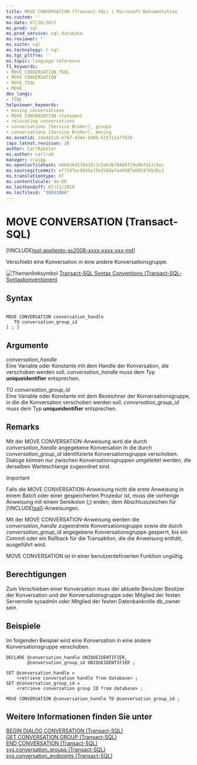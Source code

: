 ```yaml
---
title: MOVE CONVERSATION (Transact-SQL) | Microsoft-Dokumentation
ms.custom: ''
ms.date: 07/26/2017
ms.prod: sql
ms.prod_service: sql-database
ms.reviewer: ''
ms.suite: sql
ms.technology: t-sql
ms.tgt_pltfrm: ''
ms.topic: language-reference
f1_keywords:
- MOVE_CONVERSATION_TSQL
- MOVE CONVERSATION
- MOVE_TSQL
- MOVE
dev_langs:
- TSQL
helpviewer_keywords:
- moving conversations
- MOVE CONVERSATION statement
- relocating conversations
- conversations [Service Broker], groups
- conversations [Service Broker], moving
ms.assetid: 1da4d2c9-e767-434e-b49b-615711a7f626
caps.latest.revision: 28
author: CarlRabeler
ms.author: carlrab
manager: craigg
ms.openlocfilehash: e6b636d170432c1c5eb3b784b0f29e06f412c5ec
ms.sourcegitcommit: e77197ec6935e15e2260a7a44587e8054745d5c2
ms.translationtype: HT
ms.contentlocale: de-DE
ms.lasthandoff: 07/11/2018
ms.locfileid: "38031068"
---
```

# <a name="move-conversation-transact-sql"></a>MOVE CONVERSATION (Transact-SQL)
[!INCLUDE[tsql-appliesto-ss2008-xxxx-xxxx-xxx-md](../../includes/tsql-appliesto-ss2008-xxxx-xxxx-xxx-md.md)]

  Verschiebt eine Konversation in eine andere Konversationsgruppe.  
  
 ![Themenlinksymbol](../../database-engine/configure-windows/media/topic-link.gif "Topic link icon") [Transact-SQL Syntax Conventions (Transact-SQL-Syntaxkonventionen)](../../t-sql/language-elements/transact-sql-syntax-conventions-transact-sql.md)  
  
## <a name="syntax"></a>Syntax  
  
```  
  
MOVE CONVERSATION conversation_handle  
   TO conversation_group_id  
[ ; ]  
```  
  
## <a name="arguments"></a>Argumente  
 *conversation_handle*  
 Eine Variable oder Konstante mit dem Handle der Konversation, die verschoben werden soll. *conversation_handle* muss dem Typ **uniqueidentifier** entsprechen.  
  
 TO *conversation_group_id*  
 Eine Variable oder Konstante mit dem Bezeichner der Konversationsgruppe, in die die Konversation verschoben werden soll. *conversation_group_id* muss dem Typ **uniqueidentifier** entsprechen.  
  
## <a name="remarks"></a>Remarks  
 Mit der MOVE CONVERSATION-Anweisung wird die durch *conversation_handle* angegebene Konversation in die durch *conversation_group_id* identifizierte Konversationsgruppe verschoben. Dialoge können nur zwischen Konversationsgruppen umgeleitet werden, die derselben Warteschlange zugeordnet sind.  
  
> [!IMPORTANT]  
>  Falls die MOVE CONVERSATION-Anweisung nicht die erste Anweisung in einem Batch oder einer gespeicherten Prozedur ist, muss die vorherige Anweisung mit einem Semikolon (**;**) enden, dem Abschlusszeichen für [!INCLUDE[tsql](../../includes/tsql-md.md)]-Anweisungen.  
  
 Mit der MOVE CONVERSATION-Anweisung werden die *conversation_handle* zugeordnete Konversationsgruppe sowie die durch *conversation_group_id* angegebene Konversationsgruppe gesperrt, bis ein Commit oder ein Rollback für die Transaktion, die die Anweisung enthält, ausgeführt wird.  
  
 MOVE CONVERSATION ist in einer benutzerdefinierten Funktion ungültig.  
  
## <a name="permissions"></a>Berechtigungen  
 Zum Verschieben einer Konversation muss der aktuelle Benutzer Besitzer der Konversation und der Konversationsgruppe oder Mitglied der festen Serverrolle sysadmin oder Mitglied der festen Datenbankrolle db_owner sein.  
  
## <a name="examples"></a>Beispiele  
 Im folgenden Beispiel wird eine Konversation in eine andere Konversationsgruppe verschoben.  
  
```  
DECLARE @conversation_handle UNIQUEIDENTIFIER,  
        @conversation_group_id UNIQUEIDENTIFIER ;  
  
SET @conversation_handle =  
    <retrieve conversation handle from database> ;  
SET @conversation_group_id =  
    <retrieve conversation group ID from database> ;  
  
MOVE CONVERSATION @conversation_handle TO @conversation_group_id ;  
```  
  
## <a name="see-also"></a>Weitere Informationen finden Sie unter  
 [BEGIN DIALOG CONVERSATION &#40;Transact-SQL&#41;](../../t-sql/statements/begin-dialog-conversation-transact-sql.md)   
 [GET CONVERSATION GROUP &#40;Transact-SQL&#41;](../../t-sql/statements/get-conversation-group-transact-sql.md)   
 [END CONVERSATION &#40;Transact-SQL&#41;](../../t-sql/statements/end-conversation-transact-sql.md)   
 [sys.conversation_groups &#40;Transact-SQL&#41;](../../relational-databases/system-catalog-views/sys-conversation-groups-transact-sql.md)   
 [sys.conversation_endpoints &#40;Transact-SQL&#41;](../../relational-databases/system-catalog-views/sys-conversation-endpoints-transact-sql.md)  
  
  
